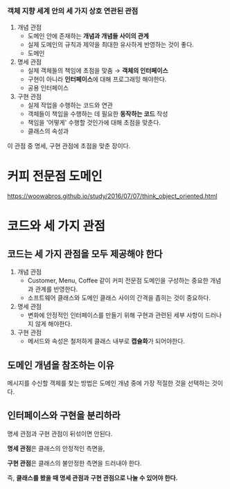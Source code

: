 ### 객체 지향 세계 안의 세 가지 상호 연관된 관점

1. 개념 관점
    - 도메인 안에 존재하는 **개념과 개념들 사이의 관계**
    - 실제 도메인의 규칙과 제약을 최대한 유사하게 반영하는 것이 좋다.
    - 도메인
2. 명세 관점
    - 실제 객체들의 책임에 초점을 맞춤 → **객체의 인터페이스**
    - 구현이 아니라 **인터페이스**에 대해 프로그래밍 해야한다.
    - 공용 인터페이스
3. 구현 관점
    - 실제 작업을 수행하는 코드와 연관
    - 객체들이 책임을 수행하는 데 필요한 **동작하는 코드** 작성
    - 책임을 '어떻게' 수행할 것인가에 대해 초점을 맞춘다.
    - 클래스의 속성과

이 관점 중 명세, 구현 관점에 초점을 맞춘 장이다.

# 커피 전문점 도메인

https://woowabros.github.io/study/2016/07/07/think_object_oriented.html

# 코드와 세 가지 관점

## 코드는 세 가지 관점을 모두 제공해야 한다

1. 개념 관점
    - Customer, Menu, Coffee 같이 커피 전문점 도메인을 구성하는 중요한 개념과 관계를 반영한다.
    - 소프트웨어 클래스와 도메인 클래스 사이의 간격을 좁히는 것이 중요하다.
2. 명세 관점
    - 변화에 안정적인 인터페이스를 만들기 위해 구현과 관련된 세부 사항이 드러나지 않게 해야한다.
3. 구현 관점
    - 메서드와 속성은 철저하게 클래스 내부로 **캡슐화**가 되어야한다.

## 도메인 개념을 참조하는 이유

메시지를 수신할 객체를 찾는 방법은 도메인 개념 중에 가장 적절한 것을 선택하는 것이다.

## 인터페이스와 구현을 분리하라

명세 관점과 구현 관점이 뒤섞이면 안된다.

**명세 관점**은 클래스의 안정적인 측면을,

**구현 관점**은 클래스의 불안정한 측면을 드러내야 한다.

즉, **클래스를 봤을 때 명세 관점과 구현 관점으로 나눌 수 있어야 한다.**